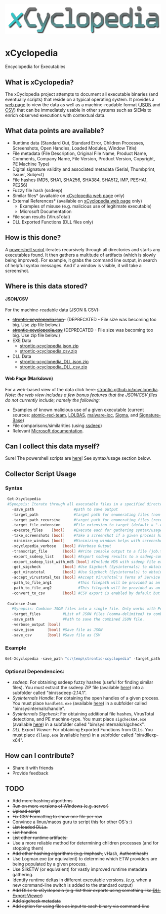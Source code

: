 ![xCyclopedia Logo](/assets/strontic-xcyclopedia-logo.png "xCyclopedia")

# xCyclopedia
Encyclopedia for Executables

## What is xCyclopedia?
The xCyclopedia project attempts to document all executable binaries (and eventually scripts) that reside on a typical operating system. It provides a [web page](https://strontic.github.io/xcyclopedia) to view the data as well as a machine-readable format ([JSON](output/strontic-xcyclopedia.json.zip) and [CSV](output/strontic-xcyclopedia.csv.zip)) that can be immediately usable in other systems such as SIEMs to enrich observed executions with contextual data.

## What data points are available?

* Runtime data (Standard Out, Standard Error, Children Processes, Screenshots, Open Handles, Loaded Modules, Window Title)
* File metadata (File Description, Original File Name, Product Name, Comments, Company Name, File Version, Product Version, Copyright, PE Machine Type)
* Digital signature validity and associated metadata (Serial, Thumbprint, Issuer, Subject)
* File hashes (MD5, SHA1, SHA256, SHA384, SHA512, IMP, PESHA1, PE256)
* Fuzzy file hash (ssdeep)
* Similar files* (available on [xCyclopedia web page](https://strontic.github.io/xcyclopedia) only)
* External References* (available on [xCyclopedia web page](https://strontic.github.io/xcyclopedia) only)
  * Examples of misuse (e.g. malicious use of legitimate executable)
  * Microsoft Documentation
* File scan results (VirusTotal)
* DLL Exported Functions (DLL files only)

## How is this done?
A [powershell script](/script) iterates recursively through all directories and starts any executables found. It then gathers a multitude of artifacts (which is slowly being improved). For example, it grabs the command line output, in search of helpful syntax messages. And if a window is visible, it will take a screenshot.

## Where is this data stored?

#### JSON/CSV
For the machine-readable data (JSON & CSV): 
* ~~[strontic-xcyclopedia.json](output/strontic-xcyclopedia_DEPRECATED.json)~~- (DEPRECATED - File size was becoming too big. Use zip file below.)
* ~~[strontic-xcyclopedia.csv](output/strontic-xcyclopedia_DEPRECATED.csv)~~ (DEPRECATED - File size was becoming too big. Use zip file below.)
* EXE Data
  * [strontic-xcyclopedia.json.zip](output/strontic-xcyclopedia.json.zip)
  * [strontic-xcyclopedia.csv.zip](output/strontic-xcyclopedia.csv.zip)
* DLL Data
  * [strontic-xcyclopedia_DLL.json.zip](output/strontic-xcyclopedia_DLL.json.zip)
  * [strontic-xcyclopedia_DLL.csv.zip](output/strontic-xcyclopedia_DLL.csv.zip)

#### Web Page (Markdown)
For a web-based view of the data click here: [strontic.github.io/xcyclopedia](https://strontic.github.io/xcyclopedia). *Note: the web view includes a few bonus features that the JSON/CSV files do not currently include; namely the following:*
* Examples of known malicious use of a given executable (current sources: [atomic-red-team](https://github.com/redcanaryco/atomic-red-team), [LOLBAS](https://github.com/LOLBAS-Project/LOLBAS), [malware-ioc](https://github.com/eset/malware-ioc), [Sigma](https://github.com/Neo23x0/sigma), and [Signature-Base](https://github.com/Neo23x0/signature-base))
* File comparisons/similarities (using [ssdeep](https://github.com/ssdeep-project/ssdeep/releases/tag/release-2.14.1))
* Relevant [Microsoft documentation](https://github.com/MicrosoftDocs/windowsserverdocs).

## Can I collect this data myself?

Sure! The powershell scripts are [here](/script)! See syntax/usage section below.

## Collector Script Usage

### Syntax

 ```powershell
  Get-Xcyclopedia
  #Synopsis: Iterate through all executable files in a specified directory (default target is .EXE). Gather CLI usage/syntax, screenshots, file hashes, file metadata, signature validity, and child processes.
    -save_path                  #path to save output
    -target_path                #target path for enumerating files (non-recursive). Comma-delimited for multiple paths.
    -target_path_recursive      #target path for enumerating files (recursive). Comma-delimited for multiple paths.
    -target_file_extension      #File extension to target (default = ".exe")
    -execute_files    [bool]    #Execute each for gathering syntax/usage info (stdout/stderr)
    -take_screenshots [bool]    #Take a screenshot if a given process has a window visible. This requires execute_files to be enabled.
    -minimize_windows [bool]    #Minimizing windows helps with screenshots, so that other windows do not get in the way. This only takes effect if execute_files and $take_screenshots are both enabled.
    -xcyclopedia_verbose   [bool] #Verbose Output
    -transcript_file       [bool] #Write console output to a file (job.txt)
    -export_ssdeep_list    [bool] #Export ssdeep results to a ssdeep-compatible csv file
    -export_ssdeep_list_with_md5 [bool] #Include MD5 with ssdeep file export. Useful for determining similarity of unique files.
    -get_sigcheck          [bool] #Use Sigcheck (Sysinternals) to obtain additional file signatures and PE metadata.
    -get_virustotal        [bool] #Use Sigcheck (Sysinternals) to obtain VirusTotal detection ratio. It does NOT submit file by default.
    -accept_virustotal_tos [bool] #Accept VirusTotal's Terms of Service (https://www.virustotal.com/en/about/terms-of-service/)
    -path_to_file_arg1            #This filepath will be provided as an argument to each binary (to test their response to a file being provided as input)
    -path_to_file_arg2            #This filepath will be provided as an argument to each binary (to test their response to a file being provided as input)
    -convert_to_csv        [bool] #CSV export is enabled by default but can be disabled if desired -- JSON will always be exported.

  Coalesce-Json
    #Synopsis: Combine JSON files into a single file. Only works with PowerShell-compatible JSON files.
    -target_files          #List of JSON files (comma-delimited) to combine. NOTE: The first file listed takes precedence in case of duplicates.
    -save_path             #Path to save the combined JSON file.
    -verbose_output [bool]
    -save_json      [bool] #Save file as JSON
    -save_csv       [bool] #Save file as CSV
````

### Example
```powershell
Get-Xcyclopedia -save_path "c:\temp\strontic-xcyclopedia" -target_path "$env:windir\system32" -target_file_extension ".exe"
````

### **Optional** Dependencies:
* *ssdeep*: For obtaining ssdeep fuzzy hashes (useful for finding similar files). You must extract the ssdeep ZIP file (available [here](https://github.com/ssdeep-project/ssdeep/releases/download/release-2.14.1/ssdeep-2.14.1-win32-binary.zip)) into a subfolder called "bin/ssdeep-2.14.1".
* *Sysinternals Handle*: For obtaining the open handles of a given process. You must place `handle64.exe` (available [here](https://docs.microsoft.com/en-us/sysinternals/downloads/handle)) in a subfolder called "bin/sysinternals/handle".
* *Sysinternals Sigcheck*: For obtaining additional file hashes, VirusTotal detections, and PE machine-type. You must place `sigcheck64.exe` (available [here](https://docs.microsoft.com/en-us/sysinternals/downloads/sigcheck)) in a subfolder called "bin/sysinternals/sigcheck".
* *DLL Export Viewer*: For obtaining Exported Functions from DLLs. You must place `dllexp.exe` (available [here](https://www.nirsoft.net/utils/dll_export_viewer.html)) in a subfolder called "bin/dllexp-x64".

## How can I contribute?
* Share it with friends
* Provide feedback

## TODO
- ~~Add more hashing algorithms~~
- ~~Run on more versions of Windows (e.g. server)~~
- ~~Upload script~~
- ~~Fix CSV Formatting to show one file per row~~
- Convince a linux/macos guru to script this for other OS's :)
- ~~List loaded DLLs.~~
- ~~List handles~~
- ~~List other runtime artifacts.~~
- Use a more reliable method for determining children processes (and for stopping them)
- ~~Add other hashing algorithms (e.g. Imphash,~~ vHash, ~~Authentihash)~~
- Use Logman.exe (or equivalent) to determine which ETW providers are being populated by a given process.
- Use SilkETW (or equivalent) for vastly improved runtime metadata gathering. 
- Identify runtime deltas in different executable versions. (e.g. when a new command-line switch is added to the standard output)
- ~~Add DLLs to xCyclopedia (e.g. list their exports using something like [DLL Export Viewer](https://www.nirsoft.net/utils/dll_export_viewer.html))~~
- ~~Add sigcheck metadata~~
- ~~Add option for using files as input to each binary via command-line~~
